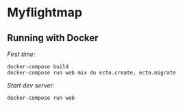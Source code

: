 # Myflightmap

## Running with Docker

*First time:*

```shell
docker-compose build
docker-compose run web mix do ecto.create, ecto.migrate
```

*Start dev server:*

```shell
docker-compose run web
```
